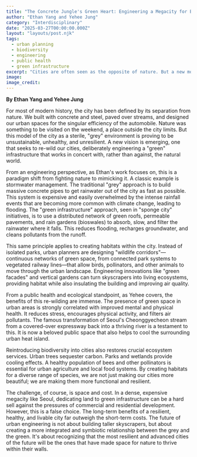 ```yaml
---
title: "The Concrete Jungle's Green Heart: Engineering a Megacity for Biodiversity"
author: "Ethan Yang and Yehee Jung"
category: "Interdisciplinary"
date: "2025-03-27T00:00:00.000Z"
layout: "layouts/post.njk"
tags:
  - urban planning
  - biodiversity
  - engineering
  - public health
  - green infrastructure
excerpt: "Cities are often seen as the opposite of nature. But a new movement in urban design is trying to change that, weaving nature back into the urban fabric. An engineer and a science editor explore how green infrastructure can make cities like Seoul healthier and more resilient."
image: 
image_credit: 
---
```


**By Ethan Yang and Yehee Jung**

For most of modern history, the city has been defined by its separation from nature. We built with concrete and steel, paved over streams, and designed our urban spaces for the singular efficiency of the automobile. Nature was something to be visited on the weekend, a place outside the city limits. But this model of the city as a sterile, "grey" environment is proving to be unsustainable, unhealthy, and unresilient. A new vision is emerging, one that seeks to re-wild our cities, deliberately engineering a "green" infrastructure that works in concert with, rather than against, the natural world.

From an engineering perspective, as Ethan's work focuses on, this is a paradigm shift from fighting nature to mimicking it. A classic example is stormwater management. The traditional "grey" approach is to build massive concrete pipes to get rainwater out of the city as fast as possible. This system is expensive and easily overwhelmed by the intense rainfall events that are becoming more common with climate change, leading to flooding. The "green infrastructure" approach, seen in "sponge city" initiatives, is to use a distributed network of green roofs, permeable pavements, and rain gardens (bioswales) to absorb, slow, and filter the rainwater where it falls. This reduces flooding, recharges groundwater, and cleans pollutants from the runoff.

This same principle applies to creating habitats within the city. Instead of isolated parks, urban planners are designing "wildlife corridors"—continuous networks of green space, from connected park systems to vegetated railway lines—that allow birds, pollinators, and other animals to move through the urban landscape. Engineering innovations like "green facades" and vertical gardens can turn skyscrapers into living ecosystems, providing habitat while also insulating the building and improving air quality.

From a public health and ecological standpoint, as Yehee covers, the benefits of this re-wilding are immense. The presence of green space in urban areas is strongly correlated with improved mental and physical health. It reduces stress, encourages physical activity, and filters air pollutants. The famous transformation of Seoul's Cheonggyecheon stream from a covered-over expressway back into a thriving river is a testament to this. It is now a beloved public space that also helps to cool the surrounding urban heat island.

Reintroducing biodiversity into cities also restores crucial ecosystem services. Urban trees sequester carbon. Parks and wetlands provide cooling effects. A healthy population of bees and other pollinators is essential for urban agriculture and local food systems. By creating habitats for a diverse range of species, we are not just making our cities more beautiful; we are making them more functional and resilient.

The challenge, of course, is space and cost. In a dense, expensive megacity like Seoul, dedicating land to green infrastructure can be a hard sell against the pressures of commercial and residential development. However, this is a false choice. The long-term benefits of a resilient, healthy, and livable city far outweigh the short-term costs. The future of urban engineering is not about building taller skyscrapers, but about creating a more integrated and symbiotic relationship between the grey and the green. It's about recognizing that the most resilient and advanced cities of the future will be the ones that have made space for nature to thrive within their walls.

